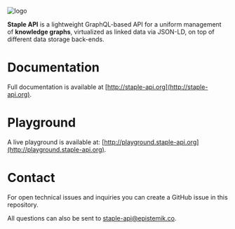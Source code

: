 ![logo](https://raw.githubusercontent.com/epistemik-co/staple-api/gh-pages/staple-api-black-text.png)

**Staple API** is a lightweight GraphQL-based API for a uniform management of **knowledge graphs**, virtualized as linked data via JSON-LD, on top of different data storage back-ends.

# Documentation
Full documentation is available at [http://staple-api.org](http://staple-api.org).

# Playground
A live playground is available at: [http://playground.staple-api.org](http://playground.staple-api.org).

# Contact

For open technical issues and inquiries you can create a GitHub issue in this repository. 

All questions can also be sent to [staple-api@epistemik.co](staple-api@epistemik.co).
